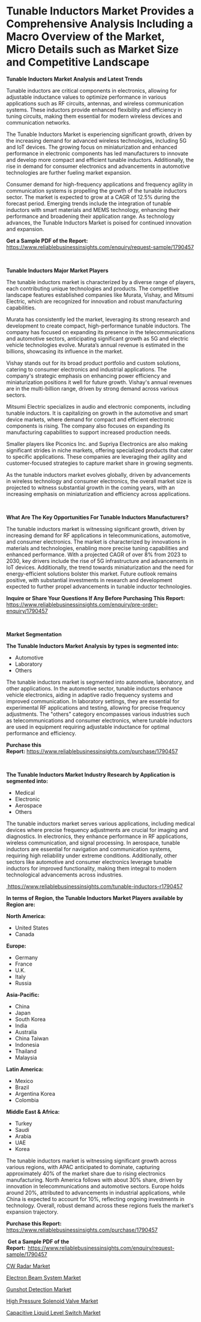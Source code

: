 <p><h1>Tunable Inductors Market Provides a Comprehensive Analysis Including a Macro Overview of the Market, Micro Details such as Market Size and Competitive Landscape</h1></p><p><strong>Tunable Inductors Market Analysis and Latest Trends</strong></p>
<p><p>Tunable inductors are critical components in electronics, allowing for adjustable inductance values to optimize performance in various applications such as RF circuits, antennas, and wireless communication systems. These inductors provide enhanced flexibility and efficiency in tuning circuits, making them essential for modern wireless devices and communication networks.</p><p>The Tunable Inductors Market is experiencing significant growth, driven by the increasing demand for advanced wireless technologies, including 5G and IoT devices. The growing focus on miniaturization and enhanced performance in electronic components has led manufacturers to innovate and develop more compact and efficient tunable inductors. Additionally, the rise in demand for consumer electronics and advancements in automotive technologies are further fueling market expansion.</p><p>Consumer demand for high-frequency applications and frequency agility in communication systems is propelling the growth of the tunable inductors sector. The market is expected to grow at a CAGR of 12.5% during the forecast period. Emerging trends include the integration of tunable inductors with smart materials and MEMS technology, enhancing their performance and broadening their application range. As technology advances, the Tunable Inductors Market is poised for continued innovation and expansion.</p></p>
<p><strong>Get a Sample PDF of the Report:&nbsp;</strong> <a href="https://www.reliablebusinessinsights.com/enquiry/request-sample/1790457?utm_campaign=62&utm_medium=2&utm_source=Github&utm_content=ia&utm_term=11022025&utm_id=tunable-inductors">https://www.reliablebusinessinsights.com/enquiry/request-sample/1790457</a></p>
<p>&nbsp;</p>
<p><strong>Tunable Inductors Major Market Players</strong></p>
<p><p>The tunable inductors market is characterized by a diverse range of players, each contributing unique technologies and products. The competitive landscape features established companies like Murata, Vishay, and Mitsumi Electric, which are recognized for innovation and robust manufacturing capabilities.</p><p>Murata has consistently led the market, leveraging its strong research and development to create compact, high-performance tunable inductors. The company has focused on expanding its presence in the telecommunications and automotive sectors, anticipating significant growth as 5G and electric vehicle technologies evolve. Murata’s annual revenue is estimated in the billions, showcasing its influence in the market.</p><p>Vishay stands out for its broad product portfolio and custom solutions, catering to consumer electronics and industrial applications. The company's strategic emphasis on enhancing power efficiency and miniaturization positions it well for future growth. Vishay's annual revenues are in the multi-billion range, driven by strong demand across various sectors.</p><p>Mitsumi Electric specializes in audio and electronic components, including tunable inductors. It is capitalizing on growth in the automotive and smart device markets, where demand for compact and efficient electronic components is rising. The company also focuses on expanding its manufacturing capabilities to support increased production needs.</p><p>Smaller players like Piconics Inc. and Supriya Electronics are also making significant strides in niche markets, offering specialized products that cater to specific applications. These companies are leveraging their agility and customer-focused strategies to capture market share in growing segments.</p><p>As the tunable inductors market evolves globally, driven by advancements in wireless technology and consumer electronics, the overall market size is projected to witness substantial growth in the coming years, with an increasing emphasis on miniaturization and efficiency across applications.</p></p>
<p>&nbsp;</p>
<p><strong>What Are The Key Opportunities For Tunable Inductors Manufacturers?</strong></p>
<p><p>The tunable inductors market is witnessing significant growth, driven by increasing demand for RF applications in telecommunications, automotive, and consumer electronics. The market is characterized by innovations in materials and technologies, enabling more precise tuning capabilities and enhanced performance. With a projected CAGR of over 8% from 2023 to 2030, key drivers include the rise of 5G infrastructure and advancements in IoT devices. Additionally, the trend towards miniaturization and the need for energy-efficient solutions bolster this market. Future outlook remains positive, with substantial investments in research and development expected to further propel advancements in tunable inductor technologies.</p></p>
<p><strong>Inquire or Share Your Questions If Any Before Purchasing This Report:</strong> <a href="https://www.reliablebusinessinsights.com/enquiry/pre-order-enquiry/1790457?utm_campaign=62&utm_medium=2&utm_source=Github&utm_content=ia&utm_term=11022025&utm_id=tunable-inductors">https://www.reliablebusinessinsights.com/enquiry/pre-order-enquiry/1790457</a></p>
<p>&nbsp;</p>
<p><strong>Market Segmentation</strong></p>
<p><strong>The Tunable Inductors Market Analysis by types is segmented into:</strong></p>
<p><ul><li>Automotive</li><li>Laboratory</li><li>Others</li></ul></p>
<p><p>The tunable inductors market is segmented into automotive, laboratory, and other applications. In the automotive sector, tunable inductors enhance vehicle electronics, aiding in adaptive radio frequency systems and improved communication. In laboratory settings, they are essential for experimental RF applications and testing, allowing for precise frequency adjustments. The "others" category encompasses various industries such as telecommunications and consumer electronics, where tunable inductors are used in equipment requiring adjustable inductance for optimal performance and efficiency.</p></p>
<p><strong>Purchase this Report:&nbsp;</strong><a href="https://www.reliablebusinessinsights.com/purchase/1790457?utm_campaign=62&utm_medium=2&utm_source=Github&utm_content=ia&utm_term=11022025&utm_id=tunable-inductors">https://www.reliablebusinessinsights.com/purchase/1790457</a></p>
<p>&nbsp;</p>
<p><strong>The Tunable Inductors Market Industry Research by Application is segmented into:</strong></p>
<p><ul><li>Medical</li><li>Electronic</li><li>Aerospace</li><li>Others</li></ul></p>
<p><p>The tunable inductors market serves various applications, including medical devices where precise frequency adjustments are crucial for imaging and diagnostics. In electronics, they enhance performance in RF applications, wireless communication, and signal processing. In aerospace, tunable inductors are essential for navigation and communication systems, requiring high reliability under extreme conditions. Additionally, other sectors like automotive and consumer electronics leverage tunable inductors for improved functionality, making them integral to modern technological advancements across industries.</p></p>
<p><a href="https://www.reliablebusinessinsights.com/tunable-inductors-r1790457?utm_campaign=62&utm_medium=2&utm_source=Github&utm_content=ia&utm_term=11022025&utm_id=tunable-inductors">&nbsp;https://www.reliablebusinessinsights.com/tunable-inductors-r1790457</a></p>
<p><strong>In terms of Region, the Tunable Inductors Market Players available by Region are:</strong></p>
<p>
    <p> <strong> North America: </strong>
        <ul>
            <li>United States</li>
            <li>Canada</li>
        </ul>
        </p> 
    <p> <strong> Europe: </strong>
        <ul>
            <li>Germany</li>
            <li>France</li>
            <li>U.K.</li>
            <li>Italy</li>
            <li>Russia</li>
        </ul>
        </p> 
    <p> <strong> Asia-Pacific: </strong>
        <ul>
            <li>China</li>
            <li>Japan</li>
            <li>South Korea</li>
            <li>India</li>
            <li>Australia</li>
            <li>China Taiwan</li>
            <li>Indonesia</li>
            <li>Thailand</li>
            <li>Malaysia</li>
        </ul>
        </p> 
    <p> <strong> Latin America: </strong>
        <ul>
            <li>Mexico</li>
            <li>Brazil</li>
            <li>Argentina Korea</li>
            <li>Colombia</li>
        </ul>
        </p> 
    <p> <strong> Middle East & Africa: </strong>
        <ul>
            <li>Turkey</li>
            <li>Saudi</li>
            <li>Arabia</li>
            <li>UAE</li>
            <li>Korea</li>
        </ul>
    </p>
    </p>
<p><p>The tunable inductors market is witnessing significant growth across various regions, with APAC anticipated to dominate, capturing approximately 40% of the market share due to rising electronics manufacturing. North America follows with about 30% share, driven by innovation in telecommunications and automotive sectors. Europe holds around 20%, attributed to advancements in industrial applications, while China is expected to account for 10%, reflecting ongoing investments in technology. Overall, robust demand across these regions fuels the market's expansion trajectory.</p></p>
<p><strong>Purchase this Report: </strong><a href="https://www.reliablebusinessinsights.com/purchase/1790457?utm_campaign=62&utm_medium=2&utm_source=Github&utm_content=ia&utm_term=11022025&utm_id=tunable-inductors">https://www.reliablebusinessinsights.com/purchase/1790457</a></p>
<p>&nbsp;<strong>Get a Sample PDF of the Report:&nbsp;&nbsp;</strong><a href="https://www.reliablebusinessinsights.com/enquiry/request-sample/1790457?utm_campaign=62&utm_medium=2&utm_source=Github&utm_content=ia&utm_term=11022025&utm_id=tunable-inductors">https://www.reliablebusinessinsights.com/enquiry/request-sample/1790457</a></p>
<p><strong></strong></p>
<p><p><a href="https://github.com/rrapajecundi/Market-Research-Report-List-1/blob/main/cw-radar-market.md?utm_campaign=62&utm_medium=2&utm_source=Github&utm_content=ia&utm_term=11022025&utm_id=tunable-inductors">CW Radar Market</a></p><p><a href="https://github.com/ugurgyuri/Market-Research-Report-List-1/blob/main/electron-beam-system-market.md?utm_campaign=62&utm_medium=2&utm_source=Github&utm_content=ia&utm_term=11022025&utm_id=tunable-inductors">Electron Beam System Market</a></p><p><a href="https://github.com/paljuhubeyde/Market-Research-Report-List-1/blob/main/gunshot-detection-market.md?utm_campaign=62&utm_medium=2&utm_source=Github&utm_content=ia&utm_term=11022025&utm_id=tunable-inductors">Gunshot Detection Market</a></p><p><a href="https://github.com/nacrehuipie/Market-Research-Report-List-1/blob/main/high-pressure-solenoid-valve-market.md?utm_campaign=62&utm_medium=2&utm_source=Github&utm_content=ia&utm_term=11022025&utm_id=tunable-inductors">High Pressure Solenoid Valve Market</a></p><p><a href="https://github.com/miottaredlin79/Market-Research-Report-List-1/blob/main/capacitive-liquid-level-switch-market.md?utm_campaign=62&utm_medium=2&utm_source=Github&utm_content=ia&utm_term=11022025&utm_id=tunable-inductors">Capacitive Liquid Level Switch Market</a></p></p>